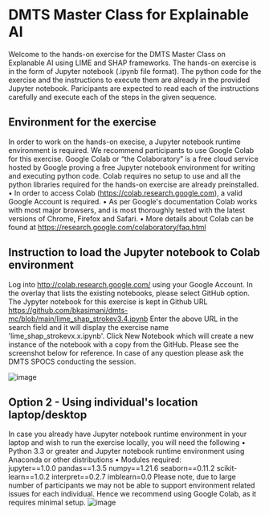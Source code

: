 # DMTS Master Class for Explainable AI

Welcome to the hands-on exercise for the DMTS Master Class on Explanable AI using LIME and SHAP frameworks. The hands-on exercise is in the form of Jupyter notebook (.ipynb file format). The python code for the exercise and the instructions to execute them are already in the provided Jupyter notebook. Paricipants are expected to read each of the instructions carefully and execute each of the steps in the given sequence. 

## Environment for the exercise
In order to work on the hands-on execise, a Jupyter notebook runtime environment is required. We recommend participants to use Google Colab for this exercise. Google Colab or “the Colaboratory” is a free cloud service hosted by Google proving a free Jupyter notebook environment for writing and executing python code. Colab requires no setup to use and all the python libraries required for the hands-on exercise are already preinstalled. 
	• In order to access Colab (https://colab.research.google.com), a valid Google Account is required.
	• As per Google's documentation Colab works with most major browsers, and is most thoroughly tested with the latest versions of Chrome, Firefox and Safari. 
	• More details about Colab can be found at https://research.google.com/colaboratory/faq.html

## Instruction to load the Jupyter notebook to Colab environment
Log into http://colab.research.google.com/ using your Google Account. In the overlay that lists the existing notebooks, please select GitHub option.
The Jypyter notebook for this exercise is kept in Github URL https://github.com/bkasimani/dmts-mc/blob/main/lime_shap_strokev3.4.ipynb
Enter the above URL in the search field and it will display the exercise name 'lime_shap_strokevx.x.ipynb'. Click New Notebook which will create a new instance of the notebook with a copy from the GitHub. Please see the screenshot below for reference. In case of any question please ask the DMTS SPOCS conducting the session.

![image](https://user-images.githubusercontent.com/8220013/171600524-946021ef-c77c-43b7-a034-965b50f010d7.png)


## Option 2 - Using individual's location laptop/desktop 
In case you already have Jupyter notebook runtime environment in your laptop and wish to run the exercise locally, you will need the following 
   • Python 3.3 or greater and Jupyter notebook runtime environment using Anaconda or other distributions
   • Modules required:  
      jupyter==1.0.0
      pandas==1.3.5
      numpy==1.21.6
      seaborn==0.11.2
      scikit-learn==1.0.2
      interpret==0.2.7
      imblearn=0.0
Please note, due to large number of participants we may not be able to support environment related issues for each individual. Hence we recommend using Google Colab, as it requires minimal setup.
![image](https://user-images.githubusercontent.com/8220013/171596841-baf8c4e9-95e1-4a2f-8570-8b38d4e65f5e.png)


